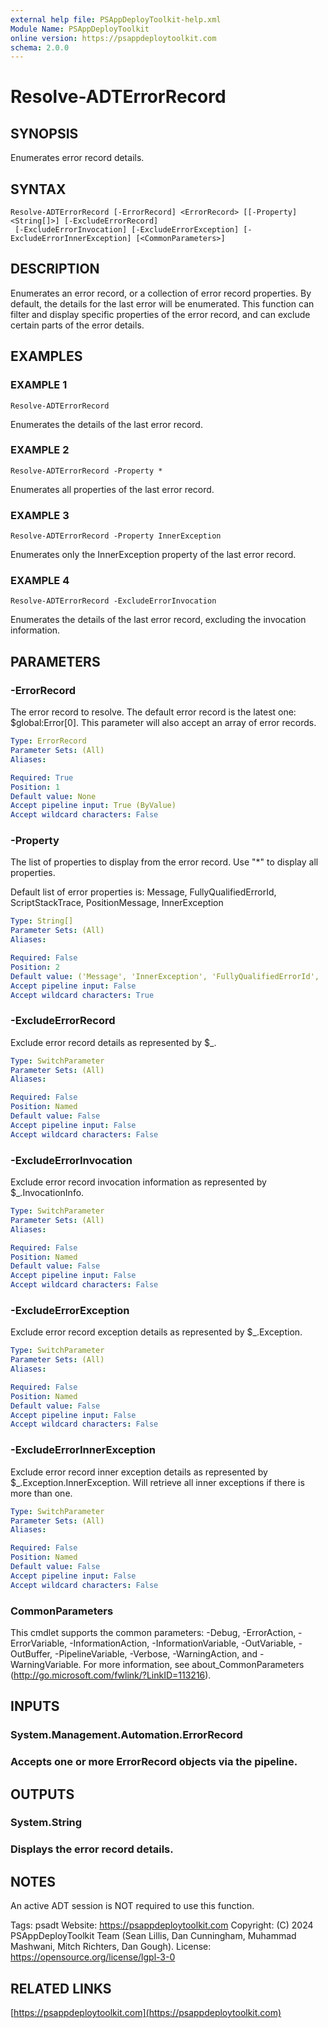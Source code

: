 ```yaml
---
external help file: PSAppDeployToolkit-help.xml
Module Name: PSAppDeployToolkit
online version: https://psappdeploytoolkit.com
schema: 2.0.0
---
```


# Resolve-ADTErrorRecord

## SYNOPSIS
Enumerates error record details.

## SYNTAX

```
Resolve-ADTErrorRecord [-ErrorRecord] <ErrorRecord> [[-Property] <String[]>] [-ExcludeErrorRecord]
 [-ExcludeErrorInvocation] [-ExcludeErrorException] [-ExcludeErrorInnerException] [<CommonParameters>]
```

## DESCRIPTION
Enumerates an error record, or a collection of error record properties.
By default, the details for the last error will be enumerated.
This function can filter and display specific properties of the error record, and can exclude certain parts of the error details.

## EXAMPLES

### EXAMPLE 1
```
Resolve-ADTErrorRecord
```

Enumerates the details of the last error record.

### EXAMPLE 2
```
Resolve-ADTErrorRecord -Property *
```

Enumerates all properties of the last error record.

### EXAMPLE 3
```
Resolve-ADTErrorRecord -Property InnerException
```

Enumerates only the InnerException property of the last error record.

### EXAMPLE 4
```
Resolve-ADTErrorRecord -ExcludeErrorInvocation
```

Enumerates the details of the last error record, excluding the invocation information.

## PARAMETERS

### -ErrorRecord
The error record to resolve.
The default error record is the latest one: $global:Error\[0\].
This parameter will also accept an array of error records.

```yaml
Type: ErrorRecord
Parameter Sets: (All)
Aliases:

Required: True
Position: 1
Default value: None
Accept pipeline input: True (ByValue)
Accept wildcard characters: False
```

### -Property
The list of properties to display from the error record.
Use "*" to display all properties.

Default list of error properties is: Message, FullyQualifiedErrorId, ScriptStackTrace, PositionMessage, InnerException

```yaml
Type: String[]
Parameter Sets: (All)
Aliases:

Required: False
Position: 2
Default value: ('Message', 'InnerException', 'FullyQualifiedErrorId', 'ScriptStackTrace', 'PositionMessage')
Accept pipeline input: False
Accept wildcard characters: True
```

### -ExcludeErrorRecord
Exclude error record details as represented by $_.

```yaml
Type: SwitchParameter
Parameter Sets: (All)
Aliases:

Required: False
Position: Named
Default value: False
Accept pipeline input: False
Accept wildcard characters: False
```

### -ExcludeErrorInvocation
Exclude error record invocation information as represented by $_.InvocationInfo.

```yaml
Type: SwitchParameter
Parameter Sets: (All)
Aliases:

Required: False
Position: Named
Default value: False
Accept pipeline input: False
Accept wildcard characters: False
```

### -ExcludeErrorException
Exclude error record exception details as represented by $_.Exception.

```yaml
Type: SwitchParameter
Parameter Sets: (All)
Aliases:

Required: False
Position: Named
Default value: False
Accept pipeline input: False
Accept wildcard characters: False
```

### -ExcludeErrorInnerException
Exclude error record inner exception details as represented by $_.Exception.InnerException.
Will retrieve all inner exceptions if there is more than one.

```yaml
Type: SwitchParameter
Parameter Sets: (All)
Aliases:

Required: False
Position: Named
Default value: False
Accept pipeline input: False
Accept wildcard characters: False
```

### CommonParameters
This cmdlet supports the common parameters: -Debug, -ErrorAction, -ErrorVariable, -InformationAction, -InformationVariable, -OutVariable, -OutBuffer, -PipelineVariable, -Verbose, -WarningAction, and -WarningVariable.
For more information, see about_CommonParameters (http://go.microsoft.com/fwlink/?LinkID=113216).

## INPUTS

### System.Management.Automation.ErrorRecord
### Accepts one or more ErrorRecord objects via the pipeline.
## OUTPUTS

### System.String
### Displays the error record details.
## NOTES
An active ADT session is NOT required to use this function.

Tags: psadt
Website: https://psappdeploytoolkit.com
Copyright: (C) 2024 PSAppDeployToolkit Team (Sean Lillis, Dan Cunningham, Muhammad Mashwani, Mitch Richters, Dan Gough).
License: https://opensource.org/license/lgpl-3-0

## RELATED LINKS

[https://psappdeploytoolkit.com](https://psappdeploytoolkit.com)
